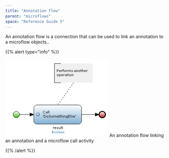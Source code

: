 ```yaml
---
title: "Annotation flow"
parent: "microflows"
space: "Reference Guide 5"
---
```



An annotation flow is a connection that can be used to link an annotation to a microflow objects..

{{% alert type="info" %}}

![](attachments/819203/918062.png)
An annotation flow linking an annotation and a microflow call activity

{{% /alert %}}
